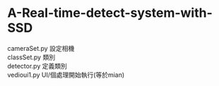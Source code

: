 # A-Real-time-detect-system-with-SSD
cameraSet.py 設定相機  
classSet.py 類別  
detector.py 定義類別  
vedioui1.py UI/個處理開始執行(等於mian)  